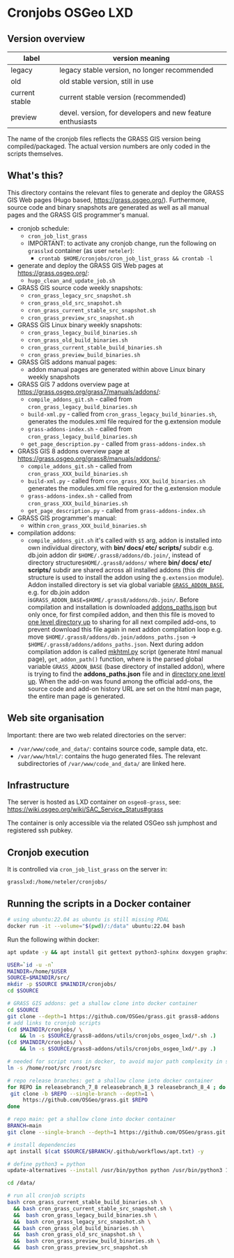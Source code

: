 # Cronjobs OSGeo LXD

## Version overview

| **label**      | **version meaning**                                        |
| -------------- | ---------------------------------------------------------- |
| legacy         | legacy stable version, no longer recommended               |
| old            | old stable version, still in use                           |
| current stable | current stable version (recommended)                       |
| preview        | devel. version, for developers and new feature enthusiasts |

The name of the cronjob files reflects the GRASS GIS version being
compiled/packaged. The actual version numbers are only coded in the scripts
themselves.

## What's this?

This directory contains the relevant files to generate and deploy the GRASS GIS
Web pages (Hugo based, <https://grass.osgeo.org/>). Furthermore, source code and
binary snapshots are generated as well as all manual pages and the GRASS GIS
programmer's manual.

- cronjob schedule:
  - `cron_job_list_grass`
  - IMPORTANT: to activate any cronjob change, run the following on `grasslxd`
    container (as user `neteler`):
    - `crontab $HOME/cronjobs/cron_job_list_grass && crontab -l`
- generate and deploy the GRASS GIS Web pages at <https://grass.osgeo.org/>:
  - `hugo_clean_and_update_job.sh`
- GRASS GIS source code weekly snapshots:
  - `cron_grass_legacy_src_snapshot.sh`
  - `cron_grass_old_src_snapshot.sh`
  - `cron_grass_current_stable_src_snapshot.sh`
  - `cron_grass_preview_src_snapshot.sh`
- GRASS GIS Linux binary weekly snapshots:
  - `cron_grass_legacy_build_binaries.sh`
  - `cron_grass_old_build_binaries.sh`
  - `cron_grass_current_stable_build_binaries.sh`
  - `cron_grass_preview_build_binaries.sh`
- GRASS GIS addons manual pages:
  - addon manual pages are generated within above Linux binary weekly snapshots
- GRASS GIS 7 addons overview page at <https://grass.osgeo.org/grass7/manuals/addons/>:
  - `compile_addons_git.sh` - called from `cron_grass_legacy_build_binaries.sh`
  - `build-xml.py` - called from `cron_grass_legacy_build_binaries.sh`,
    generates the modules.xml file required for the g.extension module
  - `grass-addons-index.sh` - called from `cron_grass_legacy_build_binaries.sh`
  - `get_page_description.py` - called from `grass-addons-index.sh`
- GRASS GIS 8 addons overview page at <https://grass.osgeo.org/grass8/manuals/addons/>:
  - `compile_addons_git.sh` - called from `cron_grass_XXX_build_binaries.sh`
  - `build-xml.py` - called from `cron_grass_XXX_build_binaries.sh`
    generates the modules.xml file required for the g.extension module
  - `grass-addons-index.sh` - called from `cron_grass_XXX_build_binaries.sh`
  - `get_page_description.py` - called from `grass-addons-index.sh`
- GRASS GIS programmer's manual:
  - within `cron_grass_XXX_build_binaries.sh`
- compilation addons:
  - `compile_addons_git.sh` it's called with `$5` arg, addon is
    installed into own individual directory, with **bin/ docs/ etc/ scripts/**
    subdir e.g. db.join addon dir `$HOME/.grass8/addons/db.join/`, instead of
    directory structure`$HOME/.grass8/addons/` where **bin/ docs/ etc/ scripts/**
    subdir are shared across all installed addons (this dir structure is used
    to install the addon using the `g.extension` module). Addon installed directory
    is set via global variable [`GRASS_ADDON_BASE`](https://github.com/OSGeo/grass-addons/pull/656/commits/8c08184415ec32fe409bf09b2599b0506d7650ab#diff-f0fc8363c0e166fdbe9eecb74a9e261498ec0bbf15500e56b1bb1b5ba7afb900L119),
    e.g. for db.join addon is`GRASS_ADDON_BASE=$HOME/.grass8/addons/db.join/`.
    Before compilation and installation is downloaded [addons_paths.json](https://github.com/OSGeo/grass-addons/pull/656/commits/8c08184415ec32fe409bf09b2599b0506d7650ab#diff-f0fc8363c0e166fdbe9eecb74a9e261498ec0bbf15500e56b1bb1b5ba7afb900R128)
    but only once, for first compiled addon, and then this file is moved to
    [one level directory up](https://github.com/OSGeo/grass-addons/pull/656/commits/8c08184415ec32fe409bf09b2599b0506d7650ab#diff-f0fc8363c0e166fdbe9eecb74a9e261498ec0bbf15500e56b1bb1b5ba7afb900R133)
    to sharing for all next compiled add-ons, to prevent download this file
    again in next addon compilation loop e.g. move
    `$HOME/.grass8/addons/db.join/addons_paths.json` -> `$HOME/.grass8/addons/addons_paths.json`.
    Next during addon compilation addon is called
    [mkhtml.py](https://github.com/OSGeo/grass/blob/main/utils/mkhtml.py)
    script (generate html manual page), `get_addon_path()` function, where is
    the parsed global variable `GRASS_ADDON_BASE` (base directory of installed
    addon), where is trying to find the **addons_paths.json** file and in
    [directory one level up](https://github.com/OSGeo/grass/pull/2054/commits/5a374101a825c451675d18b0d59e6ac99ee6cb02#diff-3e1684c5c5d40b273b6488a9b5a5558f556d2bcf2973ba5106b6125e01aa6959R314).
    When the add-on was found among the official add-ons, the source code
    and add-on history URL are set on the html man page, the entire man
    page is generated.

## Web site organisation

Important: there are two web related directories on the server:

- `/var/www/code_and_data/`: contains source code, sample data, etc.
- `/var/www/html/`: contains the hugo generated files. The relevant
  subdirectories of `/var/www/code_and_data/` are linked here.

## Infrastructure

The server is hosted as LXD container on `osgeo8-grass`, see:
<https://wiki.osgeo.org/wiki/SAC_Service_Status#grass>

The container is only accessible via the related OSGeo ssh jumphost and
registered ssh pubkey.

## Cronjob execution

It is controlled via `cron_job_list_grass` on the server in:

```text
grasslxd:/home/neteler/cronjobs/
```

## Running the scripts in a Docker container

```bash
# using ubuntu:22.04 as ubuntu is still missing PDAL
docker run -it --volume="$(pwd)/:/data" ubuntu:22.04 bash
```

Run the following within docker:

```bash
apt update -y && apt install git gettext python3-sphinx doxygen graphviz zip -y

USER=`id -u -n`
MAINDIR=/home/$USER
SOURCE=$MAINDIR/src/
mkdir -p $SOURCE $MAINDIR/cronjobs/
cd $SOURCE

# GRASS GIS addons: get a shallow clone into docker container
cd $SOURCE
git clone --depth=1 https://github.com/OSGeo/grass.git grass8-addons
# add links to cronjob scripts
(cd $MAINDIR/cronjobs/ \
    && ln -s $SOURCE/grass8-addons/utils/cronjobs_osgeo_lxd/*.sh .)
(cd $MAINDIR/cronjobs/ \
    && ln -s $SOURCE/grass8-addons/utils/cronjobs_osgeo_lxd/*.py .)

# needed for script runs in docker, to avoid major path complexity in scripts
ln -s /home/root/src /root/src

# repo release branches: get a shallow clone into docker container
for REPO in releasebranch_7_8 releasebranch_8_3 releasebranch_8_4 ; do
 git clone -b $REPO --single-branch --depth=1 \
     https://github.com/OSGeo/grass.git $REPO
done

# repo main: get a shallow clone into docker container
BRANCH=main
git clone --single-branch --depth=1 https://github.com/OSGeo/grass.git $BRANCH

# install dependencies
apt install $(cat $SOURCE/$BRANCH/.github/workflows/apt.txt) -y

# define python3 = python
update-alternatives --install /usr/bin/python python /usr/bin/python3 1

cd /data/

# run all cronjob scripts
bash cron_grass_current_stable_build_binaries.sh \
  && bash cron_grass_current_stable_src_snapshot.sh \
  &&  bash cron_grass_legacy_build_binaries.sh \
  &&  bash cron_grass_legacy_src_snapshot.sh \
  && bash cron_grass_old_build_binaries.sh \
  &&  bash cron_grass_old_src_snapshot.sh \
  &&  bash cron_grass_preview_build_binaries.sh \
  &&  bash cron_grass_preview_src_snapshot.sh
```
